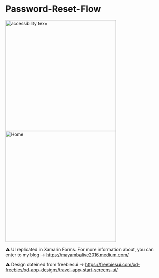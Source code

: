 # Password-Reset-Flow

<p>
  <img src="https://user-images.githubusercontent.com/57480551/107785546-02187a00-6d4d-11eb-82ab-ab21be9cc848.png" width="350" alt="accessibility tex="Location">
  <img src="https://user-images.githubusercontent.com/57480551/107785556-03e23d80-6d4d-11eb-9dd1-d4f44b3eec09.png" width="350" title="Home">
</p>


⚠ UI replicated in Xamarin Forms. For more information about, you can enter to my blog -> https://mayambalive2016.medium.com/

⚠ Design obteined from freebiesui -> https://freebiesui.com/xd-freebies/xd-app-designs/travel-app-start-screens-ui/
    
